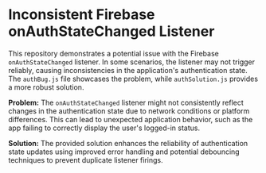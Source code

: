 # Inconsistent Firebase onAuthStateChanged Listener

This repository demonstrates a potential issue with the Firebase `onAuthStateChanged` listener.  In some scenarios, the listener may not trigger reliably, causing inconsistencies in the application's authentication state.  The `authBug.js` file showcases the problem, while `authSolution.js` provides a more robust solution.

**Problem:** The `onAuthStateChanged` listener might not consistently reflect changes in the authentication state due to network conditions or platform differences.  This can lead to unexpected application behavior, such as the app failing to correctly display the user's logged-in status.

**Solution:** The provided solution enhances the reliability of authentication state updates using improved error handling and potential debouncing techniques to prevent duplicate listener firings.